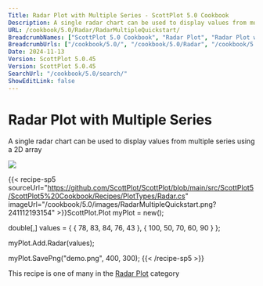 ```yaml
---
Title: Radar Plot with Multiple Series - ScottPlot 5.0 Cookbook
Description: A single radar chart can be used to display values from multiple series using a 2D array
URL: /cookbook/5.0/Radar/RadarMultipleQuickstart/
BreadcrumbNames: ["ScottPlot 5.0 Cookbook", "Radar Plot", "Radar Plot with Multiple Series"]
BreadcrumbUrls: ["/cookbook/5.0/", "/cookbook/5.0/Radar", "/cookbook/5.0/Radar/RadarMultipleQuickstart"]
Date: 2024-11-13
Version: ScottPlot 5.0.45
Version: ScottPlot 5.0.45
SearchUrl: "/cookbook/5.0/search/"
ShowEditLink: false
---
```



<div class='d-flex align-items-center mt-5'>
<h1 class='me-2 text-dark my-0 border-0'>Radar Plot with Multiple Series</h1>
</div>

A single radar chart can be used to display values from multiple series using a 2D array

[![](/cookbook/5.0/images/RadarMultipleQuickstart.png?241112193154)](/cookbook/5.0/images/RadarMultipleQuickstart.png?241112193154)

{{< recipe-sp5 sourceUrl="https://github.com/ScottPlot/ScottPlot/blob/main/src/ScottPlot5/ScottPlot5%20Cookbook/Recipes/PlotTypes/Radar.cs" imageUrl="/cookbook/5.0/images/RadarMultipleQuickstart.png?241112193154" >}}ScottPlot.Plot myPlot = new();

double[,] values = {
    { 78,  83, 84, 76, 43 },
    { 100, 50, 70, 60, 90 }
};

myPlot.Add.Radar(values);

myPlot.SavePng("demo.png", 400, 300);
{{< /recipe-sp5 >}}

<div class='my-5 text-center'>This recipe is one of many in the <a href='/cookbook/5.0/Radar'>Radar Plot</a> category</div>


